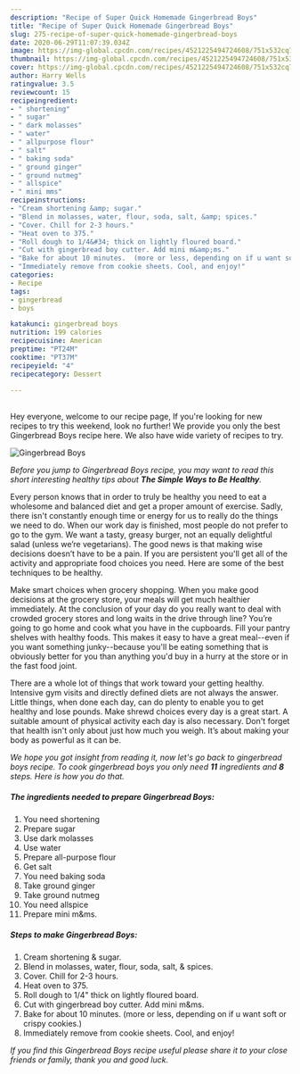 ```yaml
---
description: "Recipe of Super Quick Homemade Gingerbread Boys"
title: "Recipe of Super Quick Homemade Gingerbread Boys"
slug: 275-recipe-of-super-quick-homemade-gingerbread-boys
date: 2020-06-29T11:07:39.034Z
image: https://img-global.cpcdn.com/recipes/4521225494724608/751x532cq70/gingerbread-boys-recipe-main-photo.jpg
thumbnail: https://img-global.cpcdn.com/recipes/4521225494724608/751x532cq70/gingerbread-boys-recipe-main-photo.jpg
cover: https://img-global.cpcdn.com/recipes/4521225494724608/751x532cq70/gingerbread-boys-recipe-main-photo.jpg
author: Harry Wells
ratingvalue: 3.5
reviewcount: 15
recipeingredient:
- " shortening"
- " sugar"
- " dark molasses"
- " water"
- " allpurpose flour"
- " salt"
- " baking soda"
- " ground ginger"
- " ground nutmeg"
- " allspice"
- " mini mms"
recipeinstructions:
- "Cream shortening &amp; sugar."
- "Blend in molasses, water, flour, soda, salt, &amp; spices."
- "Cover. Chill for 2-3 hours."
- "Heat oven to 375."
- "Roll dough to 1/4&#34; thick on lightly floured board."
- "Cut with gingerbread boy cutter. Add mini m&amp;ms."
- "Bake for about 10 minutes.  (more or less, depending on if u want soft or crispy cookies.)"
- "Immediately remove from cookie sheets. Cool, and enjoy!"
categories:
- Recipe
tags:
- gingerbread
- boys

katakunci: gingerbread boys 
nutrition: 199 calories
recipecuisine: American
preptime: "PT24M"
cooktime: "PT37M"
recipeyield: "4"
recipecategory: Dessert

---
```

<br>
Hey everyone, welcome to our recipe page, If you're looking for new recipes to try this weekend, look no further! We provide you only the best Gingerbread Boys recipe here. We also have wide variety of recipes to try.
<br>


![Gingerbread Boys](https://img-global.cpcdn.com/recipes/4521225494724608/751x532cq70/gingerbread-boys-recipe-main-photo.jpg)

<i>Before you jump to Gingerbread Boys recipe, you may want to read this short interesting healthy tips about <strong>The Simple Ways to Be Healthy</strong>.</i>

Every person knows that in order to truly be healthy you need to eat a wholesome and balanced diet and get a proper amount of exercise. Sadly, there isn't constantly enough time or energy for us to really do the things we need to do. When our work day is finished, most people do not prefer to go to the gym. We want a tasty, greasy burger, not an equally delightful salad (unless we’re vegetarians). The good news is that making wise decisions doesn’t have to be a pain. If you are persistent you'll get all of the activity and appropriate food choices you need. Here are some of the best techniques to be healthy.

Make smart choices when grocery shopping. When you make good decisions at the grocery store, your meals will get much healthier immediately. At the conclusion of your day do you really want to deal with crowded grocery stores and long waits in the drive through line? You’re going to go home and cook what you have in the cupboards. Fill your pantry shelves with healthy foods. This makes it easy to have a great meal--even if you want something junky--because you'll be eating something that is obviously better for you than anything you'd buy in a hurry at the store or in the fast food joint.

There are a whole lot of things that work toward your getting healthy. Intensive gym visits and directly defined diets are not always the answer. Little things, when done each day, can do plenty to enable you to get healthy and lose pounds. Make shrewd choices every day is a great start. A suitable amount of physical activity each day is also necessary. Don't forget that health isn't only about just how much you weigh. It’s about making your body as powerful as it can be. 


<i>We hope you got insight from reading it, now let's go back to gingerbread boys recipe. To cook gingerbread boys you only need <strong>11</strong> ingredients and <strong>8</strong> steps. Here is how you do that.
</i>

##### The ingredients needed to prepare Gingerbread Boys:

1. You need  shortening
1. Prepare  sugar
1. Use  dark molasses
1. Use  water
1. Prepare  all-purpose flour
1. Get  salt
1. You need  baking soda
1. Take  ground ginger
1. Take  ground nutmeg
1. You need  allspice
1. Prepare  mini m&amp;ms.


##### Steps to make Gingerbread Boys:

1. Cream shortening &amp; sugar.
1. Blend in molasses, water, flour, soda, salt, &amp; spices.
1. Cover. Chill for 2-3 hours.
1. Heat oven to 375.
1. Roll dough to 1/4&#34; thick on lightly floured board.
1. Cut with gingerbread boy cutter. Add mini m&amp;ms.
1. Bake for about 10 minutes.  (more or less, depending on if u want soft or crispy cookies.)
1. Immediately remove from cookie sheets. Cool, and enjoy!


<i>If you find this Gingerbread Boys recipe useful please share it to your close friends or family, thank you and good luck.</i>
